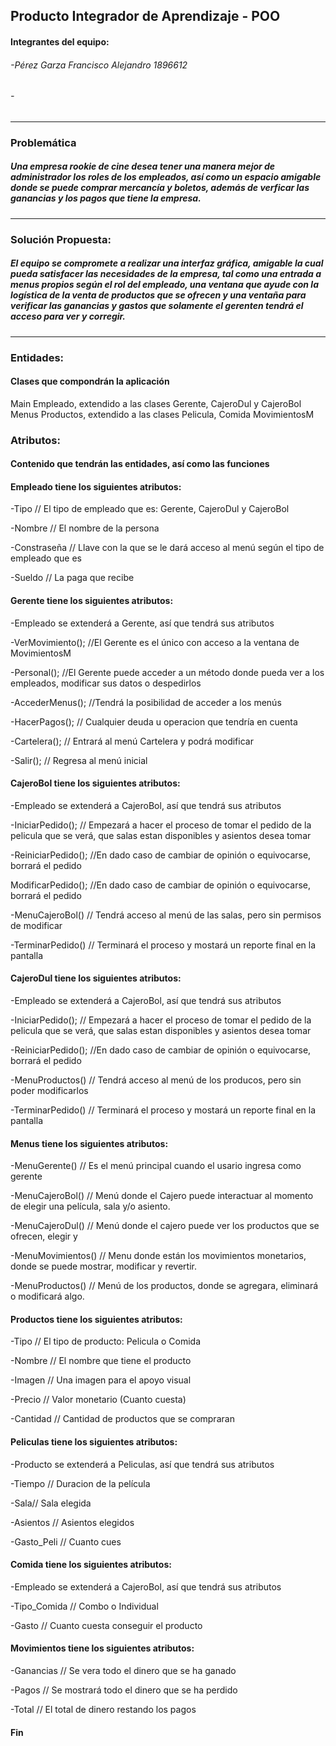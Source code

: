 ## Producto Integrador de Aprendizaje - POO
#### Integrantes del equipo: 
###### -Pérez Garza Francisco Alejandro 1896612
###### - 


------------

### **Problemática** 
##### Una empresa rookie de cine desea tener una manera mejor de administrador los roles de los empleados, así como un espacio amigable donde se puede comprar mercancía y boletos, además de verficar las ganancias y los pagos que tiene la empresa.
------------

### Solución Propuesta:
 
##### El equipo se compromete a realizar una interfaz gráfica, amigable la cual pueda satisfacer las necesidades de la empresa, tal como una entrada a menus propios según el rol del empleado, una ventana que ayude con la logística de la venta de productos que se ofrecen y una ventaña para verificar las ganancias y gastos que solamente el gerenten tendrá el acceso para ver y corregir.
------------

### Entidades: 
#### Clases que compondrán la aplicación
Main
Empleado, extendido a las clases Gerente, CajeroDul y CajeroBol 
Menus
Productos, extendido a las clases Pelicula, Comida
MovimientosM

### Atributos: 
#### Contenido que tendrán las entidades, así como las funciones 
#### **Empleado** tiene los siguientes atributos: 
  
  -Tipo // El tipo de empleado que es: Gerente, CajeroDul y CajeroBol
  
  -Nombre // El nombre de la persona
  
  -Constraseña // Llave con la que se le dará acceso al menú según el tipo de empleado que es
  
  -Sueldo // La paga que recibe
  
#### **Gerente** tiene los siguientes atributos:
-Empleado se extenderá a Gerente, así que tendrá sus atributos
  
  -VerMovimiento(); //El Gerente es el único con acceso a la ventana de MovimientosM
  
  -Personal(); //El Gerente puede acceder a un método donde pueda ver a los empleados, modificar sus datos o despedirlos
  
  -AccederMenus(); //Tendrá la posibilidad de acceder a los menús
  
  -HacerPagos(); // Cualquier deuda u operacion que tendría en cuenta
  
  -Cartelera(); // Entrará al menú Cartelera y podrá modificar 
  
  -Salir(); // Regresa al menú inicial
  
  
#### **CajeroBol** tiene los siguientes atributos: 
  
  -Empleado se extenderá a CajeroBol, así que tendrá sus atributos 
  
  -IniciarPedido(); // Empezará a hacer el proceso de tomar el pedido de la pelicula que se verá, que salas estan disponibles y asientos desea tomar 
  
  -ReiniciarPedido(); //En dado caso de cambiar de opinión o equivocarse, borrará el pedido 
  
  ModificarPedido(); //En dado caso de cambiar de opinión o equivocarse, borrará el pedido
  
  -MenuCajeroBol() // Tendrá acceso al menú de las salas, pero sin permisos de modificar
  
  -TerminarPedido() // Terminará el proceso y mostará un reporte final en la pantalla 
  
#### **CajeroDul** tiene los siguientes atributos: 
  
  -Empleado se extenderá a CajeroBol, así que tendrá sus atributos
  
  -IniciarPedido(); // Empezará a hacer el proceso de tomar el pedido de la pelicula que se verá, que salas estan disponibles y asientos desea tomar
  
  -ReiniciarPedido(); //En dado caso de cambiar de opinión o equivocarse, borrará el pedido
  
  -MenuProductos() // Tendrá acceso al menú de los producos, pero sin poder modificarlos
  
  -TerminarPedido() // Terminará el proceso y mostará un reporte final en la pantalla
  
 #### **Menus** tiene los siguientes atributos: 
 
 -MenuGerente() // Es el menú principal cuando el usario ingresa como gerente
 
 -MenuCajeroBol() //  Menú donde el Cajero puede interactuar al momento de elegir una película, sala y/o asiento.
 
 -MenuCajeroDul() // Menú donde el cajero puede ver los productos que se ofrecen, elegir y  
 
 -MenuMovimientos() // Menu donde están los movimientos monetarios, donde se puede mostrar, modificar y revertir.
 
 -MenuProductos() // Menú de los productos, donde se agregara, eliminará
 o modificará algo.
 
 #### **Productos** tiene los siguientes atributos: 
  
  -Tipo // El tipo de producto: Pelicula o Comida
  
  -Nombre // El nombre que tiene el producto
  
  -Imagen // Una imagen para el apoyo visual
  
  -Precio // Valor monetario (Cuanto cuesta)
  
  -Cantidad // Cantidad de productos que se compraran 
  
   #### **Peliculas** tiene los siguientes atributos: 
  -Producto se extenderá a Peliculas, así que tendrá sus atributos
  
  -Tiempo // Duracion de la película
  
  -Sala// Sala elegida
  
  -Asientos // Asientos elegidos 
  
  -Gasto_Peli // Cuanto cues
  
   #### **Comida** tiene los siguientes atributos: 
   -Empleado se extenderá a CajeroBol, así que tendrá sus atributos
   
  -Tipo_Comida // Combo o Individual
  
  -Gasto // Cuanto cuesta conseguir el producto
  
   #### **Movimientos** tiene los siguientes atributos: 
  
  -Ganancias // Se vera todo el dinero que se ha ganado
  
  -Pagos // Se mostrará todo el dinero que se ha perdido
  
  -Total // El total de dinero restando los pagos
#### Fin
